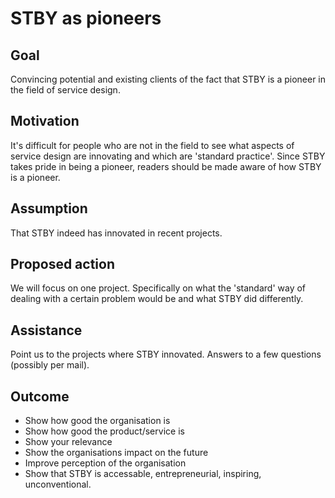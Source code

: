 # STBY as pioneers

## Goal

Convincing potential and existing clients of the fact that STBY is a pioneer in the field of service design.

## Motivation

It's difficult for people who are not in the field to see what aspects of service design are innovating and which are 'standard practice'. Since STBY takes pride in being a pioneer, readers should be made aware of how STBY is a pioneer.

## Assumption

That STBY indeed has innovated in recent projects.

## Proposed action

We will focus on one project. Specifically on what the 'standard' way of dealing with a certain problem would be and what STBY did differently.

## Assistance

Point us to the projects where STBY innovated. Answers to a few questions (possibly per mail).

## Outcome

* Show how good the organisation is
* Show how good the product/service is
* Show your relevance
* Show the organisations impact on the future
* Improve perception of the organisation
* Show that STBY is accessable, entrepreneurial, inspiring, unconventional.
